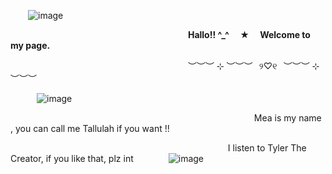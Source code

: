   ![image](https://github.com/user-attachments/assets/1be56df9-af68-403b-b80e-8c18311fb203)




                             **Hallo!! ^_^  ★  Welcome to my page.**


                     ︶︶︶ ⊹ ︶︶︶⠀୨♡୧⠀︶︶︶ ⊹ ︶︶︶



   ![image](https://github.com/user-attachments/assets/42a4f73d-04d7-46d3-970c-e949a7f763f0)


       
                                Mea is my name , you can call me Tallulah if you want !!

                                    I listen to Tyler The Creator, if you like that, plz int    ![image](https://github.com/user-attachments/assets/938484b0-99ab-45c6-b05a-776bcf550fcb)

